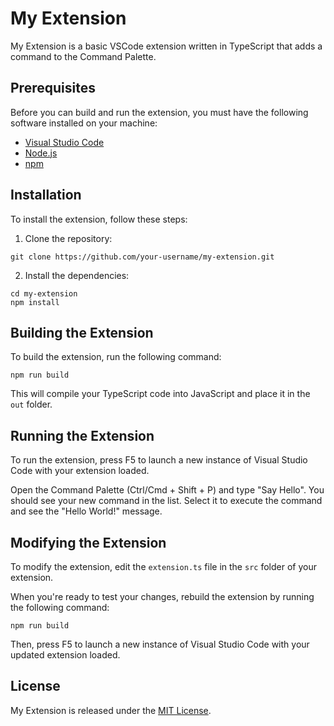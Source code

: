 # My Extension

My Extension is a basic VSCode extension written in TypeScript that adds a command to the Command Palette.

## Prerequisites

Before you can build and run the extension, you must have the following software installed on your machine:

- [Visual Studio Code](https://code.visualstudio.com/)
- [Node.js](https://nodejs.org/)
- [npm](https://www.npmjs.com/)

## Installation

To install the extension, follow these steps:

1. Clone the repository:

```
git clone https://github.com/your-username/my-extension.git
```

2. Install the dependencies:

```
cd my-extension
npm install
```

## Building the Extension

To build the extension, run the following command:

```
npm run build
```

This will compile your TypeScript code into JavaScript and place it in the `out` folder.

## Running the Extension

To run the extension, press F5 to launch a new instance of Visual Studio Code with your extension loaded.

Open the Command Palette (Ctrl/Cmd + Shift + P) and type "Say Hello". You should see your new command in the list. Select it to execute the command and see the "Hello World!" message.

## Modifying the Extension

To modify the extension, edit the `extension.ts` file in the `src` folder of your extension.

When you're ready to test your changes, rebuild the extension by running the following command:

```
npm run build
```

Then, press F5 to launch a new instance of Visual Studio Code with your updated extension loaded.

## License

My Extension is released under the [MIT License](LICENSE).